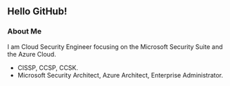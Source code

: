 ## Hello GitHub!

### About Me
I am Cloud Security Engineer focusing on the Microsoft Security Suite and the Azure Cloud.
- CISSP, CCSP, CCSK.
- Microsoft Security Architect, Azure Architect, Enterprise Administrator.
